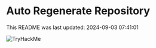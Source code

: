 # Auto Regenerate Repository

This README was last updated: 2024-09-03 07:41:01

 ![TryHackMe](https://tryhackme.com/badge/533634)